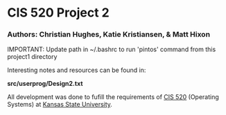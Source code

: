 # CIS 520 Project 2
### Authors: Christian Hughes, Katie Kristiansen, & Matt Hixon

IMPORTANT: Update path in ~/.bashrc to run 'pintos' command from this project1 directory

Interesting notes and resources can be found in:

__src/userprog/Design2.txt__

All development was done to fufill the requirements of [CIS 520](http://catalog.k-state.edu/preview_course.php?catoid=13&coid=71764&print) (Operating Systems) at [Kansas State University](http://www.k-state.edu).
